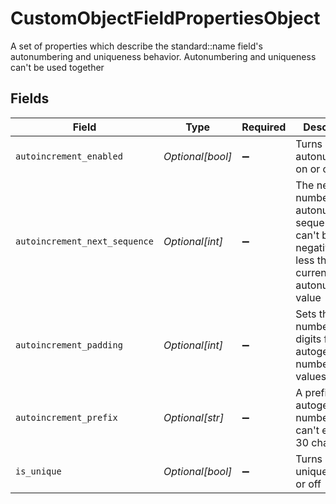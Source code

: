 # CustomObjectFieldPropertiesObject

A set of properties which describe the standard::name field's autonumbering and uniqueness behavior. Autonumbering and uniqueness can't be used together


## Fields

| Field                                                                                                            | Type                                                                                                             | Required                                                                                                         | Description                                                                                                      |
| ---------------------------------------------------------------------------------------------------------------- | ---------------------------------------------------------------------------------------------------------------- | ---------------------------------------------------------------------------------------------------------------- | ---------------------------------------------------------------------------------------------------------------- |
| `autoincrement_enabled`                                                                                          | *Optional[bool]*                                                                                                 | :heavy_minus_sign:                                                                                               | Turns autonumbering on or off                                                                                    |
| `autoincrement_next_sequence`                                                                                    | *Optional[int]*                                                                                                  | :heavy_minus_sign:                                                                                               | The next number in the autonumbering sequence. It can't be negative or less than the current autonumbering value |
| `autoincrement_padding`                                                                                          | *Optional[int]*                                                                                                  | :heavy_minus_sign:                                                                                               | Sets the number of digits for autogenerated numbers. Valid values are 0-9                                        |
| `autoincrement_prefix`                                                                                           | *Optional[str]*                                                                                                  | :heavy_minus_sign:                                                                                               | A prefix to autogenerated numbers that can't exceed 30 characters                                                |
| `is_unique`                                                                                                      | *Optional[bool]*                                                                                                 | :heavy_minus_sign:                                                                                               | Turns uniqueness on or off                                                                                       |